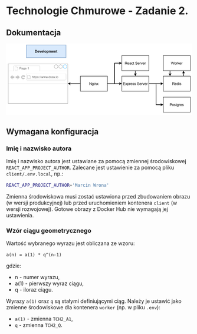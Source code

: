 # Technologie Chmurowe - Zadanie 2.

## Dokumentacja

![dokumentacja - schemat architektury](./arch.png)

## Wymagana konfiguracja

### Imię i nazwisko autora

Imię i nazwisko autora jest ustawiane za pomocą zmiennej środowiskowej `REACT_APP_PROJECT_AUTHOR`. Zalecane jest ustawienie za pomocą pliku `client/.env.local`, np.:

```sh
REACT_APP_PROJECT_AUTHOR='Marcin Wrona'
```

Zmienna środowiskowa musi zostać ustawiona przed zbudowaniem obrazu (w wersji produkcyjnej) lub przed uruchomieniem kontenera `client` (w wersji rozwojowej). Gotowe obrazy z Docker Hub nie wymagają jej ustawienia.

### Wzór ciągu geometrycznego

Wartość wybranego wyrazu jest obliczana ze wzoru:

```
a(n) = a(1) * q^(n-1)
```

gdzie:

* n - numer wyrazu,
* a(1) - pierwszy wyraz ciągu,
* q - iloraz ciągu.

Wyrazy `a(1)` oraz `q` są stałymi definiującymi ciąg. Należy je ustawić jako zmienne środowiskowe dla kontenera `worker` (np. w pliku `.env`):
* `a(1)` - zmienna `TCH2_A1`,
* `q` - zmienna `TCH2_Q`.
